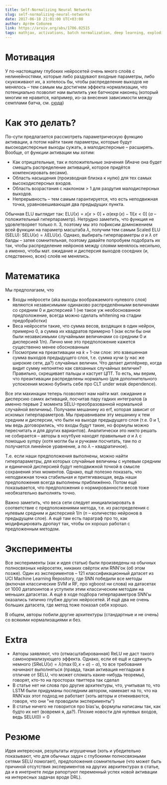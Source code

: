```yaml
---
title: Self-Normalizing Neural Networks
slug: self-normalizing-neural-networks
date: 2017-06-18 21:01:00 UTC+03:00
author: Артём Соболев
link: https://arxiv.org/abs/1706.02515
tags: mathjax, activations, batch normalization, deep learning, exploding gradients
---
```


# Мотивация
У по-настоящему глубоких нейросетей очень много слоёв с нелинейностями, которые либо раздувают входные параметры, либо скукоживают их, а хотелось бы, чтобы распределение выходов не менялось – тем самым мы достигнем эффекта нормализации, что потенциально позволит нам выпилить уже батчнорм наконец (который многим не нравится, например, из-за внесения зависимости между семплами батча, см. [сюда](http://www.alexirpan.com/2017/04/26/perils-batch-norm.html))

# Как это делать?
По-сути предлагается рассмотреть параметрическую функцию активации, а потом найти такие параметры, которые будут высокодисперсные выходы сужать, а малодисперсные – расширять. Вообще, от функции активации мы хотим:

* Как отрицательные, так и положительные значения (Иначе она будет смещать распределение активаций, которое придётся компенсировать весами).
* Область насыщения (производная близка к нулю) для тех самых высокодисперсных входов.
* Область возрастания с наклоном > 1 для раздутия малодисперсных выходов.
* Непрерывность – тем самым гарантируется, что есть неподвижная точка, уравновешивающая два предыдущих пункта.

Обычная ELU выглядит так: $\text{ELU}(x)=x[x>0] + \alpha(\exp(x)−1)[x<0]$ ($\alpha$ – положительный гиперпараметр). Нетрудно заметить, что функция не удовлетворяет только п. 3, поэтому мы это пофиксим домножением всей функции на параметр масштаба $\lambda$, получим тем самым Scaled ELU (SELU): $\text{SELU}(x)=\lambda \text{ELU}(x)$. Однако, выбирать гиперпараметры $\alpha$ и $\lambda$ от балды – затея сомнительная, поэтому давайте попробуем подобрать их так, чтобы распределение нейронов между слоями менялось
несильно, а именно, чтобы мат. ожидание и дисперсия выходов соседних (и, следственно, всех) слоёв не менялись.

# Математика
Мы предполагаем, что

* Входы нейросети (aka выходы воображаемого нулевого слоя) являются независимыми одинаково распределёнными величинами со средним 0 и дисперсией 1 (не такое уж необоснованное предположение, всегда можно сделать whitening на стадии предобработки)
* Веса нейросети такие, что сумма весов, входящих в один нейрон, примерно 0, а сумма их квадратов примерно 1 (как если бы они были независимыми случайными величинами со средним 0 и дисперсией 1/n). Лично мне это предположение кажется существенно менее обоснованным
* Посмотрим на преактивации на $k+1$-ом слое: это взвешенная сумма выходов предыдущего слоя, т.е. сумма кучи (у нас же широкие сети, да?) случайных величин. Что делает диплёрнер, когда видит сумму непонятно как связанных случайных величин? Правильно, скрещивает пальцы и кастует ЦПТ. То есть, мы верим, что преактивации распределены нормально (для дополнительного успокоения можно бубнить себе про CLT under weak dependence).

Все эти махинации теперь позволяют нам найти мат. ожидание и дисперсию самих активаций, посчитав пару гадких интегралов (а именно первые 2 момента SELU-преобразованной нормальной случайной величины). Получаем мешанину из erf, которая зависит от искомых гиперпараметров. Мы приравниваем эту мешанину к тем средним и дисперсии, что были на выходе предыдущего слоя (т.е. 0 и 1, мы ведь договорились, что входы будут такие, но формулы можно пересчитать и для других вариантов). Аналитически это никто решать не собирается – авторы в ноутбуке находят правильные $\alpha$ и $\lambda$ с помощью sympy (хотя могли бы и ручками посчитать, там по $\alpha$ получается линейное уравнение, а по $\lambda$ – квадратичное).

Т.е. если наши предположения выполнены, можно найти гиперпараметры, для которых случайные величины с нулевым средним и единичной дисперсией будут неподвижной точкой в смысле сохранения этих моментов. Однако, ещё полезно показать, что неподвижная точка стабильная и притягивающая, ведь наши предположения всегда выполнены приближённо. Потом ещё показывается, что предположения о нормированности весов тоже необязательно выполнять точно.

Важно заметить, что веса сети следует инициализировать в соответствие с предположениями метода, т.е. из распределения с нулевым средним и дисперсией $1/n$ ($n$ – количество нейронов в предыдущем слое). А ещё там есть параграф про то, как модифицировать дропаут так, чтобы он хорошо работал с предложенным методом.

# Эксперименты
Все эксперименты (как и идея статьи) были произведены на обычных полносвязных нейросетях, никаких свёрток или RNN'ок (об этом позже). Один из экспериментов – 121 классификационный датасет из UCI Machine Learning Repository, где SNN победили все методы (включая классические SVM и RF, про xgboost ни слова) на датасетах от 1000 датапоинтов и уступили этим классическим методам на меньших датасетах. А ещё в ходе подбора гиперпараметров SNN'ы оказались типично глубже других нейросетей. И ещё два не очень больших датасета, где метод тоже показал себя хорошо.

В общем, авторы побили другие архитектуры (стандартные и не очень) со всякими нормализациями и без.

# Extra
* Авторы заявляют, что (отмасштабированная) ReLU не даст такого самонормализующего эффекта. Однако, если её ещё и сдвинуть немного ($\text{SReLU}(x)=\lambda(\max(0,x+\alpha)−\alpha)$, то все требования начинают выполняться (правда, такая активация негладкая в отличие от SELU, что может сломать какие-нибудь теоремы), говорят, кто-то на просторах твиттера так сделал
* В статье нет ни слова про другие архитектуры, что, учитывая то, что LSTM были придуманы последним автором, намекает на то, что на RNN'ках этот подход не работает (хоть авторы и отнекиваются, говоря, что они "не проводили эксперименты")
* В статье ничего не говорится про bias'ы, формулы написаны так, как будто их нет (вовремя я, да?). Плохие новости для нулевых входов, ведь $\text{SELU}(0)=0$

# Резюме

Идея интересная, результаты игрушечные (хоть и убедительно показывают, что для обычных задач с глубокими полносвязными сетями SELU помогает), предположения сомнительные (что может быть причиной отсутствия экспериментов на других аврхитектурах в статье, да и в инетрнете люди рапортуют переменный успех новой активации на интересных задачах вроде DRL).
